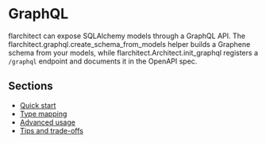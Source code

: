 # GraphQL

flarchitect can expose SQLAlchemy models through a GraphQL API. The
flarchitect.graphql.create_schema_from_models helper builds a Graphene
schema from your models, while flarchitect.Architect.init_graphql
registers a `/graphql` endpoint and documents it in the OpenAPI spec.

## Sections

- [Quick start](quick-start.md)
- [Type mapping](type-mapping.md)
- [Advanced usage](advanced-usage.md)
- [Tips and trade-offs](tips-and-trade-offs.md)
